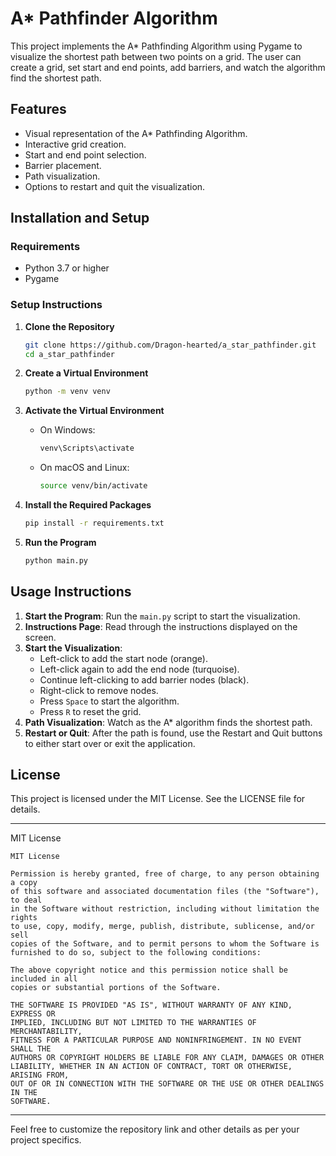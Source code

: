 # A* Pathfinder Algorithm

This project implements the A* Pathfinding Algorithm using Pygame to visualize the shortest path between two points on a grid. The user can create a grid, set start and end points, add barriers, and watch the algorithm find the shortest path.

## Features

- Visual representation of the A* Pathfinding Algorithm.
- Interactive grid creation.
- Start and end point selection.
- Barrier placement.
- Path visualization.
- Options to restart and quit the visualization.

## Installation and Setup

### Requirements

- Python 3.7 or higher
- Pygame

### Setup Instructions

1. **Clone the Repository**
    ```bash
    git clone https://github.com/Dragon-hearted/a_star_pathfinder.git
    cd a_star_pathfinder
    ```

2. **Create a Virtual Environment**
    ```bash
    python -m venv venv
    ```

3. **Activate the Virtual Environment**

    - On Windows:
        ```bash
        venv\Scripts\activate
        ```
    - On macOS and Linux:
        ```bash
        source venv/bin/activate
        ```

4. **Install the Required Packages**
    ```bash
    pip install -r requirements.txt
    ```

5. **Run the Program**
    ```bash
    python main.py
    ```

## Usage Instructions

1. **Start the Program**: Run the `main.py` script to start the visualization.
2. **Instructions Page**: Read through the instructions displayed on the screen.
3. **Start the Visualization**:
    - Left-click to add the start node (orange).
    - Left-click again to add the end node (turquoise).
    - Continue left-clicking to add barrier nodes (black).
    - Right-click to remove nodes.
    - Press `Space` to start the algorithm.
    - Press `R` to reset the grid.
4. **Path Visualization**: Watch as the A* algorithm finds the shortest path.
5. **Restart or Quit**: After the path is found, use the Restart and Quit buttons to either start over or exit the application.

## License

This project is licensed under the MIT License. See the LICENSE file for details.

---

MIT License

```
MIT License

Permission is hereby granted, free of charge, to any person obtaining a copy
of this software and associated documentation files (the "Software"), to deal
in the Software without restriction, including without limitation the rights
to use, copy, modify, merge, publish, distribute, sublicense, and/or sell
copies of the Software, and to permit persons to whom the Software is
furnished to do so, subject to the following conditions:

The above copyright notice and this permission notice shall be included in all
copies or substantial portions of the Software.

THE SOFTWARE IS PROVIDED "AS IS", WITHOUT WARRANTY OF ANY KIND, EXPRESS OR
IMPLIED, INCLUDING BUT NOT LIMITED TO THE WARRANTIES OF MERCHANTABILITY,
FITNESS FOR A PARTICULAR PURPOSE AND NONINFRINGEMENT. IN NO EVENT SHALL THE
AUTHORS OR COPYRIGHT HOLDERS BE LIABLE FOR ANY CLAIM, DAMAGES OR OTHER
LIABILITY, WHETHER IN AN ACTION OF CONTRACT, TORT OR OTHERWISE, ARISING FROM,
OUT OF OR IN CONNECTION WITH THE SOFTWARE OR THE USE OR OTHER DEALINGS IN THE
SOFTWARE.
```

---

Feel free to customize the repository link and other details as per your project specifics.